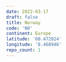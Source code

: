 ```yaml
---
date: 2022-03-17
draft: false
title: Norway
code: 'NO'
continent: Europe
latitude: '60.472024'
longitude: '8.468946'
repo_count: 1
---
```




